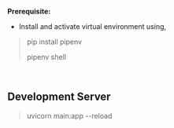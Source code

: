**Prerequisite:**<br/>
- Install and activate virtual environment using,

> pip install pipenv
>
> pipenv shell

<br/>

## Development Server
> uvicorn main:app --reload